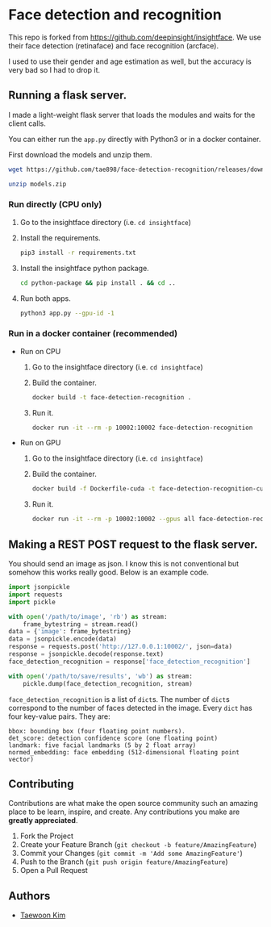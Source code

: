 # Face detection and recognition

This repo is forked from https://github.com/deepinsight/insightface. We use their face detection (retinaface) and face recognition (arcface).

I used to use their gender and age estimation as well, but the accuracy is very bad so I had to drop it.

## Running a flask server.

I made a light-weight flask server that loads the modules and waits for the client calls. 

You can either run the `app.py` directly with Python3 or in a docker container.

First download the models and unzip them.

```bash
wget https://github.com/tae898/face-detection-recognition/releases/download/models/models.zip

unzip models.zip
```


### Run directly (CPU only)

1. Go to the insightface directory (i.e. `cd insightface`)

1. Install the requirements.
    ```bash
    pip3 install -r requirements.txt
    ```

1. Install the insightface python package.

    ```bash
    cd python-package && pip install . && cd ..
    ```

2. Run both apps.
    ```bash
    python3 app.py --gpu-id -1
    ```

### Run in a docker container (recommended)

- Run on CPU

  1. Go to the insightface directory (i.e. `cd insightface`)
  
  2. Build the container.
      ```bash
      docker build -t face-detection-recognition .  
      ```

  3. Run it.
      ```bash
      docker run -it --rm -p 10002:10002 face-detection-recognition
      ```

- Run on GPU

  1. Go to the insightface directory (i.e. `cd insightface`)

  2. Build the container.
      ```bash
      docker build -f Dockerfile-cuda -t face-detection-recognition-cuda .  
      ```

  3. Run it.
      ```bash
      docker run -it --rm -p 10002:10002 --gpus all face-detection-recognition-cuda
      ```

## Making a REST POST request to the flask server.

You should send an image as json. I know this is not conventional but somehow this works really good. Below is an example code.

```python
import jsonpickle
import requests
import pickle

with open('/path/to/image', 'rb') as stream:
    frame_bytestring = stream.read()
data = {'image': frame_bytestring}
data = jsonpickle.encode(data)
response = requests.post('http://127.0.0.1:10002/', json=data)
response = jsonpickle.decode(response.text)
face_detection_recognition = response['face_detection_recognition']

with open('/path/to/save/results', 'wb') as stream:
    pickle.dump(face_detection_recognition, stream)
```

`face_detection_recognition` is a list of `dict`s. The number of `dict`s correspond to the number of faces detected in the image. Every `dict` has four key-value pairs. They are:

```
bbox: bounding box (four floating point numbers).
det_score: detection confidence score (one floating point)
landmark: five facial landmarks (5 by 2 float array)
normed_embedding: face embedding (512-dimensional floating point vector)
```

## Contributing

Contributions are what make the open source community such an amazing place to be learn, inspire, and create. Any contributions you make are **greatly appreciated**.

1. Fork the Project
2. Create your Feature Branch (`git checkout -b feature/AmazingFeature`)
3. Commit your Changes (`git commit -m 'Add some AmazingFeature'`)
4. Push to the Branch (`git push origin feature/AmazingFeature`)
5. Open a Pull Request


## Authors

* [Taewoon Kim](https://taewoonkim.com/) 